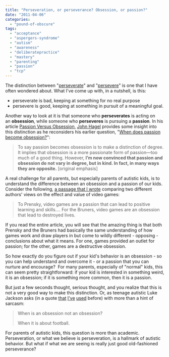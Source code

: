 ```yaml
---
title: "Perseveration, or perseverance? Obsession, or passion?"
date: "2011-04-06"
categories: 
  - "pound-of-obscure"
tags: 
  - "acceptance"
  - "aspergers-syndrome"
  - "autism"
  - "awareness"
  - "deliberatepractice"
  - "mastery"
  - "parenting"
  - "passion"
  - "tcp"
---
```


The distinction between "[perseverate](http://dictionary.reference.com/browse/perseverate)" and "[persevere](http://dictionary.reference.com/browse/persevere)" is one that I have often wondered about. What I've come up with, in a nutshell, is this:

- perseverate is bad, keeping at something for no real purpose
- persevere is good, keeping at something in pursuit of a meaningful goal.

Another way to look at it is that someone who **perseverates** is acting on an **obsession**, while someone who **perseveres** is pursuing a **passion**. In his article [Passion Versus Obsession](http://edgeperspectives.typepad.com/edge_perspectives/2010/03/passion-versus-obsession.html), [John Hagel](http://edgeperspectives.typepad.com/about.html) provides some insight into this distinction as he reconsiders his earlier question, "[When does passion become obsession?](http://edgeperspectives.typepad.com/edge_perspectives/2009/11/pursuing-passion.html)":

> To say passion becomes obsession is to make a distinction of degree. It implies that obsession is a more passionate form of passion—too much of a good thing. However, **I’m now convinced that passion and obsession do not vary in degree, but in kind. In fact, in many ways they are opposite.** \[original emphasis\]

A real challenge for all parents, but especially parents of autistic kids, is to understand the difference between an obsession and a passion of our kids. Consider the following, [a passage that I wrote](http://nsl.gbrettmiller.com/video-games-future-of-education-or-harmful-addiction) comparing two different authors' views on the effect and value of video games:

> To Prensky, video games are a passion that can lead to positive learning and skills.... For the Bruners, video games are an obsession that lead to destroyed lives.

If you read the entire article, you will see that the amazing thing is that both Prensky and the Bruners had basically the same understanding of how games work and draw players in but come to wildly different - opposing - conclusions about what it means. For one, games provided an outlet for passion; for the other, games are a destructive obsession.

So how exactly do you figure out if your kid's behavior is an obsession - so you can help understand and overcome it - or a passion that you can nurture and encourage?  For many parents, especially of "normal" kids, this can seem pretty straightforward: if your kid is interested in something weird, it is an obsession; if it is something more common, then it is a passion.

But just a few seconds thought, serious thought, and you realize that this is not a very good way to make this distinction. Or, as teenage autistic Luke Jackson asks (in a quote [that](http://nsl.gbrettmiller.com/2007/video-games-future-of-education-or-harmful-obsession-part-3-of-3) [I've](http://blog.gbrettmiller.com/building-on-our-strengths/) [used](http://autism.gbrettmiller.com/2008/02/indulge-your-kids-passion-and-build-on-their-strengths/) before) with more than a hint of sarcasm:

> When is an obsession not an obsession?
> 
> When it is about football.

For parents of autistic kids, this question is more than academic. Perseveration, or what we believe is perseveration, is a hallmark of autistic behavior. But what if what we are seeing is really just good old-fashioned perseverance?
